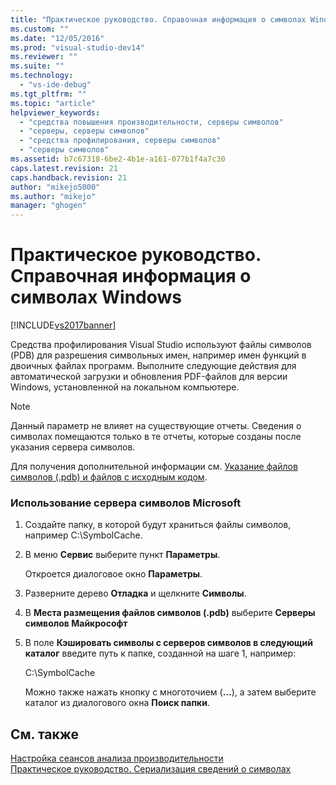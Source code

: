```yaml
---
title: "Практическое руководство. Справочная информация о символах Windows | Microsoft Docs"
ms.custom: ""
ms.date: "12/05/2016"
ms.prod: "visual-studio-dev14"
ms.reviewer: ""
ms.suite: ""
ms.technology: 
  - "vs-ide-debug"
ms.tgt_pltfrm: ""
ms.topic: "article"
helpviewer_keywords: 
  - "средства повышения производительности, серверы символов"
  - "серверы, серверы символов"
  - "средства профилирования, серверы символов"
  - "серверы символов"
ms.assetid: b7c67318-6be2-4b1e-a161-077b1f4a7c30
caps.latest.revision: 21
caps.handback.revision: 21
author: "mikejo5000"
ms.author: "mikejo"
manager: "ghogen"
---
```

# Практическое руководство. Справочная информация о символах Windows
[!INCLUDE[vs2017banner](../code-quality/includes/vs2017banner.md)]

Средства профилирования Visual Studio используют файлы символов \(PDB\) для разрешения символьных имен, например имен функций в двоичных файлах программ.  Выполните следующие действия для автоматической загрузки и обновления PDF\-файлов для версии Windows, установленной на локальном компьютере.  
  
> [!NOTE]
>  Данный параметр не влияет на существующие отчеты.  Сведения о символах помещаются только в те отчеты, которые созданы после указания сервера символов.  
  
 Для получения дополнительной информации см. [Указание файлов символов \(.pdb\) и файлов с исходным кодом](../debugger/specify-symbol-dot-pdb-and-source-files-in-the-visual-studio-debugger.md).  
  
### Использование сервера символов Microsoft  
  
1.  Создайте папку, в которой будут храниться файлы символов, например C:\\SymbolCache.  
  
2.  В меню **Сервис** выберите пункт **Параметры**.  
  
     Откроется диалоговое окно **Параметры**.  
  
3.  Разверните дерево **Отладка** и щелкните **Символы**.  
  
4.  В **Места размещения файлов символов \(.pdb\)** выберите **Серверы символов Майкрософт**  
  
5.  В поле **Кэшировать символы с серверов символов в следующий каталог** введите путь к папке, созданной на шаге 1, например:  
  
     C:\\SymbolCache  
  
     Можно также нажать кнопку с многоточием \(**...**\), а затем выберите каталог из диалогового окна **Поиск папки**.  
  
## См. также  
 [Настройка сеансов анализа производительности](../profiling/configuring-performance-sessions.md)   
 [Практическое руководство. Сериализация сведений о символах](../profiling/how-to-serialize-symbol-information.md)